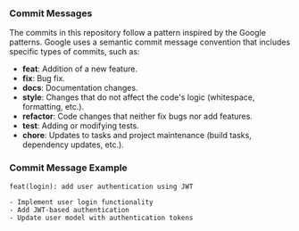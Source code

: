 ### Commit Messages

The commits in this repository follow a pattern inspired by the Google patterns. Google uses a semantic commit message convention that includes specific types of commits, such as:

- **feat**: Addition of a new feature.
- **fix**: Bug fix.
- **docs**: Documentation changes.
- **style**: Changes that do not affect the code's logic (whitespace, formatting, etc.).
- **refactor**: Code changes that neither fix bugs nor add features.
- **test**: Adding or modifying tests.
- **chore**: Updates to tasks and project maintenance (build tasks, dependency updates, etc.).

### Commit Message Example

```plaintext
feat(login): add user authentication using JWT

- Implement user login functionality
- Add JWT-based authentication
- Update user model with authentication tokens
```
